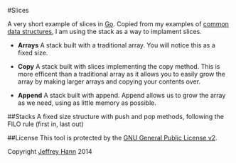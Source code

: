 #Slices

A very short example of slices in [Go](https://golang.org/). Copied from my examples of [common data structures](https://github.com/obihann/GoDataStructures/stack), I am using the stack as a way to implament slices.

* **Arrays**
    A stack built with a traditional array. You will notice this as a fixed size.

* **Copy**
    A stack built with slices implementing the copy method. This is more efficent than a traditional array as it allows you to easily grow the array by making larger arrays and copying your contents over.

* **Append**
    A stack built with append. Append allows us to grow the array as we need, using as little memory as possible.

##Stacks
    A fixed size structure with push and pop methods, following the FILO rule (first in, last out)

##License
This tool is protected by the [GNU General Public License v2](http://www.gnu.org/licenses/gpl-2.0.html).

Copyright [Jeffrey Hann](http://jeffreyhann.ca/) 2014
